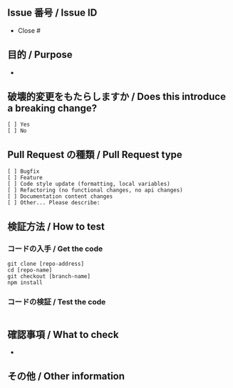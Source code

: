## Issue 番号 / Issue ID

<!--
  Issue 番号なき PR は受け付けません。
  PRs without the issue IDs are never accepted.
-->

- Close #

## 目的 / Purpose

<!--
  その変更を提案する意図をご説明ください。どの問題が解決したり，機能的な追加がなされたりしますか。
  Describe the intention of the changes being proposed. What problem does it solve or functionality does it add?
-->

-

## 破壊的変更をもたらしますか / Does this introduce a breaking change?

<!--
  当てはまるもの 1 つに「x」とマークしてください。
  Mark one with an "x".
-->

```
[ ] Yes
[ ] No
```

## Pull Request の種類 / Pull Request type

<!--
  この PR は，どのような類の変更をもたらしますか。当てはまるもの 1 つに「x」でチェックしてください。
  What kind of change does this Pull Request introduce? Please check the one that applies to this PR using "x".
-->

```
[ ] Bugfix
[ ] Feature
[ ] Code style update (formatting, local variables)
[ ] Refactoring (no functional changes, no api changes)
[ ] Documentation content changes
[ ] Other... Please describe:
```

## 検証方法 / How to test

### コードの入手 / Get the code

```
git clone [repo-address]
cd [repo-name]
git checkout [branch-name]
npm install
```

### コードの検証 / Test the code

<!--
  テスト環境やマニュアルテストの実行手順をお書きください。
  Add steps to run the tests suite and/or manually test
-->

```

```

## 確認事項 / What to check

-

## その他 / Other information

<!--
  そのほかに，必要かもしれない有用な情報がありましたらご記入ください。
  Add any other helpful information that may be needed here.
-->
